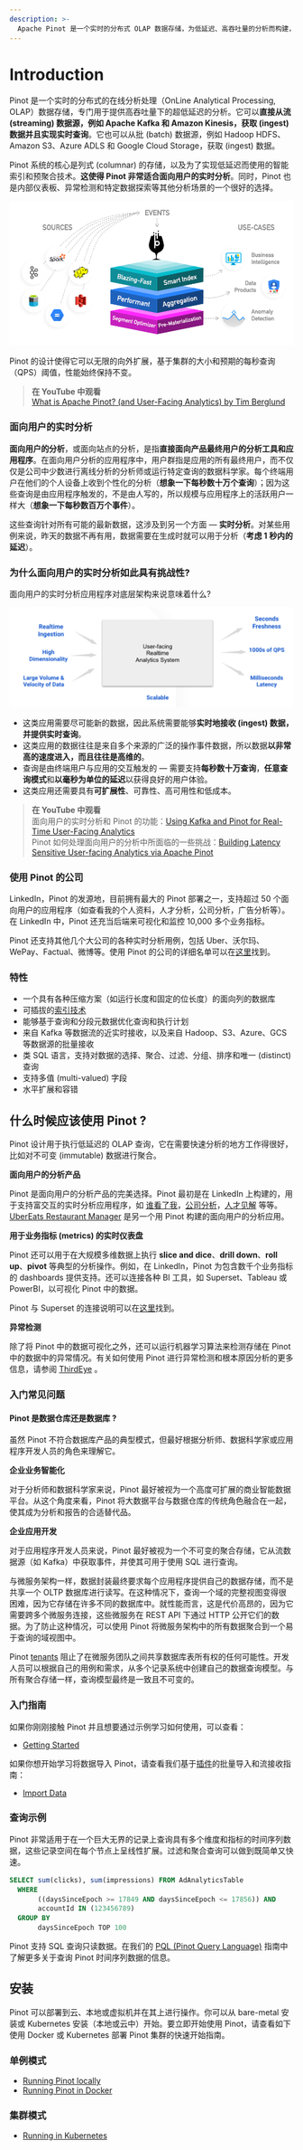 ```yaml
---
description: >-
  Apache Pinot 是一个实时的分布式 OLAP 数据存储，为低延迟、高吞吐量的分析而构建，并且非常适合面向用户分析的工作负载。
---
```


# Introduction

Pinot 是一个实时的分布式的在线分析处理（OnLine Analytical Processing, OLAP）数据存储，专门用于提供高吞吐量下的超低延迟的分析。它可以**直接从流 (streaming) 数据源，例如 Apache Kafka 和 Amazon Kinesis，获取 (ingest) 数据并且实现实时查询**。它也可以从批 (batch) 数据源，例如 Hadoop HDFS、Amazon S3、Azure ADLS 和 Google Cloud Storage，获取 (ingest) 数据。

Pinot 系统的核心是列式 (columnar) 的存储，以及为了实现低延迟而使用的智能索引和预聚合技术。**这使得 Pinot 非常适合面向用户的实时分析**。同时，Pinot 也是内部仪表板、异常检测和特定数据探索等其他分析场景的一个很好的选择。

![](./images/structure.png)

Pinot 的设计使得它可以无限的向外扩展，基于集群的大小和预期的每秒查询（QPS）阈值，性能始终保持不变。

> **在 YouTube 中观看**  
[What is Apache Pinot? (and User-Facing Analytics) by Tim Berglund](https://youtu.be/_lqdfq2c9cQ)

### 面向用户的实时分析

**面向用户的分析**，或面向站点的分析，是指**直接面向产品最终用户的分析工具和应用程序**。在面向用户分析的应用程序中，用户群指是应用的所有最终用户，而不仅仅是公司中少数进行离线分析的分析师或运行特定查询的数据科学家。每个终端用户在他们的个人设备上收到个性化的分析（**想象一下每秒数十万个查询**）；因为这些查询是由应用程序触发的，不是由人写的，所以规模与应用程序上的活跃用户一样大（**想象一下每秒数百万个事件**）。

这些查询针对所有可能的最新数据，这涉及到另一个方面 — **实时分析**。对某些用例来说，昨天的数据不再有用，数据需要在生成时就可以用于分析（**考虑 1 秒内的延迟**）。

### 为什么面向用户的实时分析如此具有挑战性?

面向用户的实时分析应用程序对底层架构来说意味着什么?

![Challenges of user-facing real-time analytics](./images/challenges_of_user-facing_real-time_analytics.png)

* 这类应用需要尽可能新的数据，因此系统需要能够**实时地接收 (ingest) 数据，并提供实时查询**。
* 这类应用的数据往往是来自多个来源的广泛的操作事件数据，所以数据**以非常高的速度进入，而且往往是高维的**。
* 查询是由终端用户与应用的交互触发的 — 需要支持**每秒数十万查询**，**任意查询模式**和**以毫秒为单位的延迟**以获得良好的用户体验。
* 这类应用还需要具有**可扩展性**、可靠性、高可用性和低成本。

> **在 YouTube 中观看**  
面向用户的实时分析和 Pinot 的功能：[Using Kafka and Pinot for Real-Time User-Facing Analytics](https://www.youtube.com/watch?v=L5b_OJVOJKo&t=576s)  
Pinot 如何处理面向用户的分析中所面临的一些挑战：[Building Latency Sensitive User-facing Analytics via Apache Pinot](https://youtu.be/JV0WxBwJqKE)

### 使用 Pinot 的公司

LinkedIn，Pinot 的发源地，目前拥有最大的 Pinot 部署之一，支持超过 50 个面向用户的应用程序（如查看我的个人资料，人才分析，公司分析，广告分析等）。在 LinkedIn 中，Pinot 还充当后端来可视化和监控 10,000 多个业务指标。

Pinot 还支持其他几个大公司的各种实时分析用例，包括 Uber、沃尔玛、WePay、Factual、微博等。使用 Pinot 的公司的详细名单可以在[这里](https://pinot.apache.org/who\_uses)找到。

### 特性

* 一个具有各种压缩方案（如运行长度和固定的位长度）的面向列的数据库
* 可插拔的[索引技术](https://github.com/dquaner/apache-pinot/blob/main/basics/Indexing.md)
* 能够基于查询和分段元数据优化查询和执行计划
* 来自 Kafka 等数据流的近实时接收，以及来自 Hadoop、S3、Azure、GCS 等数据源的批量接收
* 类 SQL 语言，支持对数据的选择、聚合、过滤、分组、排序和唯一 (distinct) 查询
* 支持多值 (multi-valued) 字段
* 水平扩展和容错

## 什么时候应该使用 Pinot ?

Pinot 设计用于执行低延迟的 OLAP 查询，它在需要快速分析的地方工作得很好，比如对不可变 (immutable) 数据进行聚合。

**面向用户的分析产品**

Pinot 是面向用户的分析产品的完美选择。Pinot 最初是在 LinkedIn 上构建的，用于支持富交互的实时分析应用程序，如 [谁看了我](https://www.linkedin.com/me/profile-views/urn:li:wvmp:summary/)，[公司分析](https://www.linkedin.com/company/linkedin/insights/)，[人才见解](https://business.linkedin.com/talent-solutions/talent-insights) 等等。[UberEats Restaurant Manager](https://eng.uber.com/restaurant-manager/) 是另一个用 Pinot 构建的面向用户的分析应用。

**用于业务指标 (metrics) 的实时仪表盘**

Pinot 还可以用于在大规模多维数据上执行 **slice and dice**、**drill down**、**roll up**、**pivot** 等典型的分析操作。例如，在 LinkedIn，Pinot 为包含数千个业务指标的 dashboards 提供支持。还可以连接各种 BI 工具，如 Superset、Tableau 或 PowerBI，以可视化 Pinot 中的数据。

Pinot 与 Superset 的连接说明可以在[这里](https://docs.pinot.apache.org/integrations/superset)找到。

**异常检测**

除了将 Pinot 中的数据可视化之外，还可以运行机器学习算法来检测存储在 Pinot 中的数据中的异常情况。有关如何使用 Pinot 进行异常检测和根本原因分析的更多信息，请参阅 [ThirdEye](https://docs.pinot.apache.org/integrations/thirdeye) 。

### 入门常见问题

#### **Pinot 是数据仓库还是数据库 ?**

虽然 Pinot 不符合数据库产品的典型模式，但最好根据分析师、数据科学家或应用程序开发人员的角色来理解它。

**企业业务智能化**

对于分析师和数据科学家来说，Pinot 最好被视为一个高度可扩展的商业智能数据平台。从这个角度来看，Pinot 将大数据平台与数据仓库的传统角色融合在一起，使其成为分析和报告的合适替代品。

**企业应用开发**

对于应用程序开发人员来说，Pinot 最好被视为一个不可变的聚合存储，它从流数据源（如 Kafka）中获取事件，并使其可用于使用 SQL 进行查询。

与微服务架构一样，数据封装最终要求每个应用程序提供自己的数据存储，而不是共享一个 OLTP 数据库进行读写。在这种情况下，查询一个域的完整视图变得很困难，因为它存储在许多不同的数据库中。就性能而言，这是代价高昂的，因为它需要跨多个微服务连接，这些微服务在 REST API 下通过 HTTP 公开它们的数据。为了防止这种情况，可以使用 Pinot 将微服务架构中的所有数据聚合到一个易于查询的域视图中。

Pinot [tenants](https://docs.pinot.apache.org/basics/components/tenant) 阻止了在微服务团队之间共享数据库表所有权的任何可能性。开发人员可以根据自己的用例和需求，从多个记录系统中创建自己的数据查询模型。与所有聚合存储一样，查询模型最终是一致且不可变的。

### 入门指南

如果你刚刚接触 Pinot 并且想要通过示例学习如何使用，可以查看：

- [Getting Started](https://docs.pinot.apache.org/basics/getting-started)

如果你想开始学习将数据导入 Pinot，请查看我们基于[插件](https://docs.pinot.apache.org/developers/plugin-architecture)的批量导入和流接收指南：

- [Import Data](https://docs.pinot.apache.org/basics/data-import)

### 查询示例

Pinot 非常适用于在一个巨大无界的记录上查询具有多个维度和指标的时间序列数据，这些记录空间在每个节点上呈线性扩展。过滤和聚合查询可以做到既简单又快速。

```sql
SELECT sum(clicks), sum(impressions) FROM AdAnalyticsTable
  WHERE 
       ((daysSinceEpoch >= 17849 AND daysSinceEpoch <= 17856)) AND 
       accountId IN (123456789)
  GROUP BY 
       daysSinceEpoch TOP 100
```

Pinot 支持 SQL 查询只读数据。在我们的 [PQL (Pinot Query Language)](https://docs.pinot.apache.org/users/user-guide-query/querying-pinot) 指南中了解更多关于查询 Pinot 时间序列数据的信息。

## 安装

Pinot 可以部署到云、本地或虚拟机并在其上进行操作。你可以从 bare-metal 安装或 Kubernetes 安装（本地或云中）开始。要立即开始使用 Pinot，请查看如下使用 Docker 或 Kubernetes 部署 Pinot 集群的快速开始指南。

### 单例模式

- [Running Pinot locally](https://docs.pinot.apache.org/basics/getting-started/running-pinot-locally)
- [Running Pinot in Docker](https://docs.pinot.apache.org/basics/getting-started/running-pinot-in-docker)

### 集群模式

- [Running in Kubernetes](https://docs.pinot.apache.org/basics/getting-started/kubernetes-quickstart)